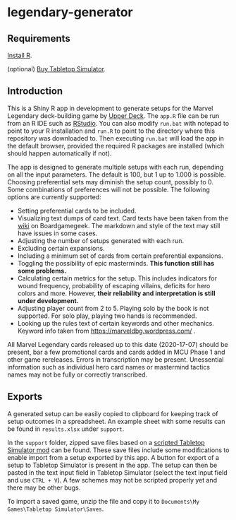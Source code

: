 # legendary-generator

## Requirements

[Install R](https://www.r-project.org/).

(optional) [Buy Tabletop Simulator](https://www.tabletopsimulator.com/).

## Introduction
This is a Shiny R app in development to generate setups for the Marvel Legendary deck-building game by [Upper Deck](https://upperdeckstore.com/games-collectibles/legendary.html). The `app.R` file can be run from an R IDE such as [RStudio](https://rstudio.com/). You can also modify `run.bat` with notepad to point to your R installation and `run.R` to point to the directory where this repository was downloaded to. Then executing `run.bat` will load the app in the default browser, provided the required R packages are installed (which should happen automatically if not).

The app is designed to generate multiple setups with each run, depending on all the input parameters. The default is 100, but 1 up to 1.000 is possible. Choosing preferential sets may diminish the setup count, possibly to 0. Some combinations of preferences will not be possible. The following options are currently supported:

- Setting preferential cards to be included.
- Visualizing text dumps of card text. Card texts have been taken from the [wiki](https://www.boardgamegeek.com/wiki/page/Legendary_Marvel_Complete_Card_Text) on Boardgamegeek. The markdown and style of the text may still have issues in some cases.
- Adjusting the number of setups generated with each run.
- Excluding certain expansions.
- Including a minimum set of cards from certain preferential expansions.
- Toggling the possibility of epic masterminds. **This function still has some problems.**
- Calculating certain metrics for the setup. This includes indicators for wound frequency, probability of escaping villains, deficits for hero colors and more. However, **their reliability and interpretation is still under development.**
- Adjusting player count from 2 to 5. Playing solo by the book is not supported. For solo play, playing two hands is recommended.
- Looking up the rules text of certain keywords and other mechanics. Keyword info taken from https://marveldbg.wordpress.com/ .

All Marvel Legendary cards released up to this date (2020-17-07) should be present, bar a few promotional cards and cards added in MCU Phase 1 and other game rereleases. Errors in transcription may be present. Unessential information such as individual hero card names or mastermind tactics names may not be fully or correctly transcribed.

## Exports

A generated setup can be easily copied to clipboard for keeping track of setup outcomes in a spreadsheet. An example sheet with some results can be found in `results.xlsx` under `support`.

In the `support` folder, zipped save files based on a [scripted Tabletop Simulator mod](https://steamcommunity.com/sharedfiles/filedetails/?id=1777582863) can be found. These save files include some modifications to enable import from a setup exported by this app. A button for export of a setup to Tabletop Simulator is present in the app. The setup can then be pasted in the text input field in Tabletop Simulator (select the text input field and use `CTRL + V`). A few schemes may not be scripted properly yet and there may be other bugs.

To import a saved game, unzip the file and copy it to `Documents\My Games\Tabletop Simulator\Saves`.
